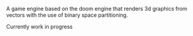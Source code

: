 A game engine based on the doom engine that renders 3d graphics from vectors with the use of binary space partitioning.

Currently work in progress